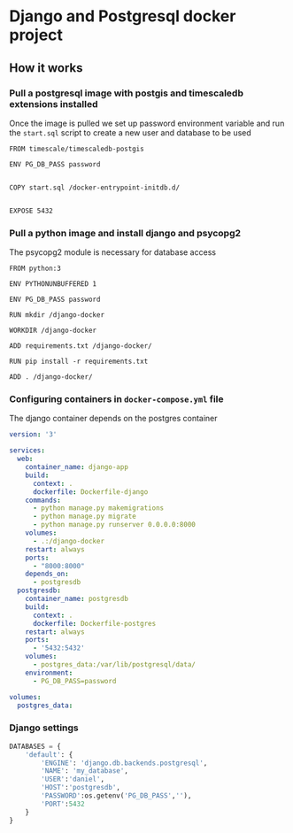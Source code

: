# Django and Postgresql docker project

## How it works

### Pull a postgresql image with postgis and timescaledb extensions installed
Once the image is pulled we set up password environment variable and run the `start.sql` script to create a new user and database to be used
```
FROM timescale/timescaledb-postgis

ENV PG_DB_PASS password


COPY start.sql /docker-entrypoint-initdb.d/


EXPOSE 5432 
```

### Pull a python image and install django and psycopg2
The psycopg2 module is necessary for database access
```
FROM python:3

ENV PYTHONUNBUFFERED 1

ENV PG_DB_PASS password

RUN mkdir /django-docker

WORKDIR /django-docker

ADD requirements.txt /django-docker/

RUN pip install -r requirements.txt

ADD . /django-docker/

```

### Configuring containers in `docker-compose.yml` file
The django container depends on the postgres container
```yaml
version: '3'

services:
  web:
    container_name: django-app
    build:
      context: .
      dockerfile: Dockerfile-django
    commands:
      - python manage.py makemigrations
      - python manage.py migrate
      - python manage.py runserver 0.0.0.0:8000
    volumes:
      - .:/django-docker
    restart: always
    ports:
      - "8000:8000"
    depends_on:
      - postgresdb
  postgresdb:
    container_name: postgresdb
    build:
      context: .
      dockerfile: Dockerfile-postgres
    restart: always
    ports:
      - '5432:5432'
    volumes:
      - postgres_data:/var/lib/postgresql/data/
    environment:
      - PG_DB_PASS=password

volumes:
  postgres_data:

```
### Django settings
```python
DATABASES = {
    'default': {
        'ENGINE': 'django.db.backends.postgresql',
        'NAME': 'my_database',
        'USER':'daniel',
        'HOST':'postgresdb',
        'PASSWORD':os.getenv('PG_DB_PASS',''),
        'PORT':5432
    }
}
```